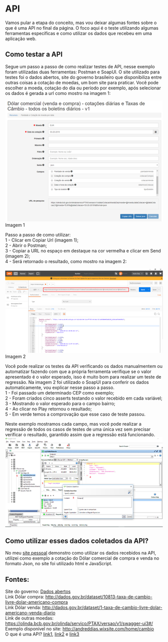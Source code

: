 # API  

Vamos pular a etapa do conceito, mas vou deixar algumas fontes sobre o que é uma API no final da página. O foco aqui é o teste utilizando algumas ferramentas específicas e como utilizar os dados que recebeu em uma aplicação web. 

## Como testar a API

Segue um passo a passo de como realizar testes de API, nesse exemplo foram utilizadas duas ferramentas: Postman e SoapUI. O site utilizado para testes foi o dados abertos, site do governo brasileiro que disponibiliza entre outras coisas a cotação de moedas, um bom site para praticar. Você pode escolher a moeda, cotação do dia ou período por exemplo, após selecionar os dados é gerada a url como mostro na imagem 1:  

![example](https://github.com/andreddias/API/blob/master/dados.png) Imagem 1

Passo a passo de como utilizar:  
1 - Clicar em Copiar Url (imagem 1);  
2 - Abrir o Postman;  
3 - Copiar a URL no espaço em destaque na cor vermelha e clicar em Send (imagem 2);  
4 - Será retornado o resultado, como mostro na imagem 2:  

![example](https://github.com/andreddias/API/blob/master/postman.png) Imagem 2

Você pode realizar os testes da API verificando os dados manualmentem ou automatizar fazendo com que a própria ferramenta verifique se o valor apresentado é o valor esperado, isso é muito bom para realizar um teste de regressão. Na imagem 2 foi utilizado o SoapUI para conferir os dados automaticamente, vou explicar nesse passo a passo.  
1 - Foi passado um determinado CEP como exemplo;  
2 - Foram criados cinco asserts testando o valor recebido em cada variável;  
3 - Mostrando o valor esperado para o campo bairro;  
4 - Ao clicar no Play retornou o resultado;  
5 - Em verde temos a comprovação que esse caso de teste passou.

Neste exemplo mostramos cada campo, mas você pode realizar a regressão de todos os casos de testes de uma única vez sem precisar verificar o resultado, garantido assim que a regressão está funcionando.
![example](https://github.com/andreddias/API/blob/master/soapUI.png)

## Como utilizar esses dados coletados da API?

No meu [site pessoal](http://andreddias.wixsite.com/home/cambio) demonstro como utilizar os dados recebidos na API, utilizei como exemplo a cotação do Dólar comercial de compra e venda no formato Json, no site foi utilizado html e JavaScript. 

## Fontes:  
Site do governo: [Dados abertos](http://dados.gov.br/dataset/dolar-americano-usd-todos-os-boletins-diarios)  
Link Dólar compra: http://dados.gov.br/dataset/10813-taxa-de-cambio-livre-dolar-americano-compra  
Link Dólar venda: http://dados.gov.br/dataset/1-taxa-de-cambio-livre-dolar-americano-venda-diario  
Link de outras moedas: https://olinda.bcb.gov.br/olinda/servico/PTAX/versao/v1/swagger-ui3#/  
Exemplo disponível no site: http://andreddias.wixsite.com/home/cambio  
O que é uma API? [link1](https://vertigo.com.br/o-que-e-api-entenda-de-uma-maneira-simples/), [link2](https://pt.wikipedia.org/wiki/Interface_de_programa%C3%A7%C3%A3o_de_aplica%C3%A7%C3%B5es) e [link3](https://canaltech.com.br/software/o-que-e-api/)
